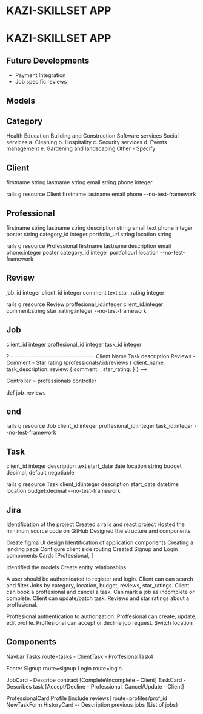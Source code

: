 # KAZI-SKILLSET APP

# KAZI-SKILLSET APP


## Future Developments
- Payment Integration
- Job specific reviews

## Models

## Category
Health
Education
Building and Construction
Software services
Social services
    a. Cleaning
    b. Hospitality
    c. Security services
    d. Events management
    e. Gardening and landscaping
Other - Specify

## Client
firstname           string
lastname            string
email               string
phone               integer

rails g resource Client firstname lastname email phone --no-test-framework

## Professional
firstname           string
lastname            string
description         string
email               text
phone               integer
poster              string
category_id         integer
portfolio_url       string
location            string

rails g resource Professional firstname lastname description email phone:integer poster category_id:integer portfoliourl location --no-test-framework

## Review
job_id              integer
client_id           integer
comment             text
star_rating         integer

rails g resource Review proffesional_id:integer client_id:integer comment:string star_rating:integer --no-test-framework

## Job
client_id           integer
proffesional_id     integer
task_id             integer


?-----------------------------------
Client Name
Task description
Reviews - Comment
        - Star rating 
/professionals/:id/reviews
 {
    client_name:
    task_description:
    review: {
        comment: ,
        star_rating: 
    }
} -->

Controller = professionals controller

def job_reviews

end
-------------------------------------------


rails g resource Job client_id:integer proffesional_id:integer task_id:integer  --no-test-framework

## Task
client_id           integer
description         text
start_date           date
location            string
budget              decimal, default negotiable

rails g resource Task client_id:integer description start_date:datetime location budget:decimal --no-test-framework



## Jira
Identification of the project
Created a rails and react project
Hosted the minimum source code on GitHub
Designed the structure and components

Create figma UI design
Identification of application components
Creating a landing page
Configure client side routing
Created Signup and Login components
Cards [Professional, ]

Identified the models
Create entity relationships


A user should be authenticated to register and login.
Client can can search and filter Jobs by category, location, budget, reviews, star_ratings.
Client can book a proffesional and cancel a task.
Can mark a job as incomplete or complete.
Client can update/patch task.
Reviews and star ratings about a proffesional.

Proffesional authentication to authorization.
Proffesional can create, update, edit profile.
Proffesional can accept or decline job request.
Switch location

## Components
Navbar
Tasks route=tasks
    - ClientTask
    - ProffesionalTask4

Footer
Signup route=signup
Login route=login

JobCard - Describe contract [Complete\Incomplete - Client]
TaskCard - Describes task [Accept/Decline - Professional, Cancel/Update - Client]

ProfessionalCard
Profile [include reviews] route=profiles/prof_id
NewTaskForm
HistoryCard -- Description previous jobs (List of jobs)